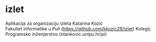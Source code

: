 # izlet
Aplikacija za organizaciju izleta Katarina Kozić  
Fakultet informatike u Puli (https://github.com/kkozic29/izlet) 
Kolegij: Programsko inženjerstvo (ntankovic.unipu.hr/pi)
